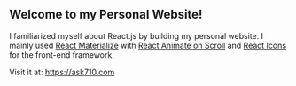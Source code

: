 ## Welcome to my Personal Website!
I familiarized myself about React.js by building my personal website. I mainly used [React Materialize](https://react-materialize.github.io/#/) with [React Animate on Scroll](https://www.npmjs.com/package/react-animate-on-scroll) and [React Icons](https://react-icons.netlify.com/#/) for the front-end framework.

Visit it at: https://ask710.com
